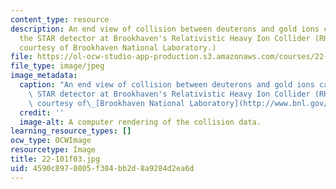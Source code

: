 ```yaml
---
content_type: resource
description: An end view of collision between deuterons and gold ions captured by
  the STAR detector at Brookhaven's Relativistic Heavy Ion Collider (RHIC). (Image
  courtesy of Brookhaven National Laboratory.)
file: https://ol-ocw-studio-app-production.s3.amazonaws.com/courses/22-101-applied-nuclear-physics-fall-2003/4590c8970805f384bb2d8a9284d2ea6d_22-101f03.jpg
file_type: image/jpeg
image_metadata:
  caption: "An end view of collision between deuterons and gold ions captured by the\
    \ STAR detector at Brookhaven's Relativistic Heavy Ion Collider (RHIC). (Image\
    \ courtesy of\_[Brookhaven National Laboratory](http://www.bnl.gov/).)"
  credit: ''
  image-alt: A computer rendering of the collision data.
learning_resource_types: []
ocw_type: OCWImage
resourcetype: Image
title: 22-101f03.jpg
uid: 4590c897-0805-f384-bb2d-8a9284d2ea6d
---
```

